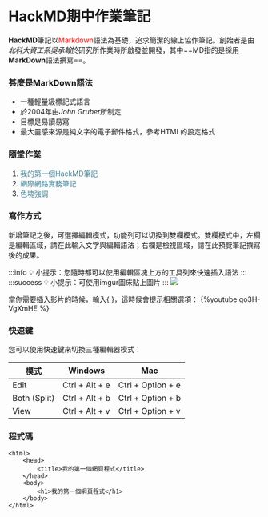 # HackMD期中作業筆記

**HackMD**筆記以<font color="#f00">Markdown</font>語法為基礎，追求簡潔的線上協作筆記。創始者是由*北科大資工系吳承翰*於研究所作業時所啟發並開發，其中==MD指的是採用**MarkDown**語法撰寫==。

### 甚麼是MarkDown語法
* 一種輕量級標記式語言
* 於2004年由*John Gruber*所制定
* 目標是易讀易寫
* 最大靈感來源是純文字的電子郵件格式，參考HTML的設定格式

### 隨堂作業
1. <font color="418295">我的第一個HackMD筆記</font>
2. <font color="418295">網際網路實務筆記</font>
3. <font color="418295">色塊強調</font>

### 寫作方式
新增筆記之後，可選擇編輯模式，功能列可以切換到雙欄模式。雙欄模式中，左欄是編輯區域，請在此輸入文字與編輯語法；右欄是檢視區域，請在此預覽筆記撰寫後的成果。

:::info
:bulb: 小提示：您隨時都可以使用編輯區塊上方的工具列來快速插入語法 
:::
:::success
:bulb: 小提示：可使用imgur圖床貼上圖片
:::
![](https://i.imgur.com/cpMMZD1.png)

當你需要插入影片的時候，輸入{ }，這時候會提示相關選項：
{%youtube qo3H-VgXmHE %}

### 快速鍵
您可以使用快速鍵來切換三種編輯器模式：


| 模式 | 	Windows| Mac |
| -------- | -------- | -------- |
| Edit   | Ctrl + Alt + e| Ctrl + Option + e   |
| Both (Split) | Ctrl + Alt + b | Ctrl + Option + b|
| View    | Ctrl + Alt + v   | Ctrl + Option + v|

### 程式碼 
```python=
<html>
    <head>
        <title>我的第一個網頁程式</title>
    </head>
    <body>
        <h1>我的第一個網頁程式</h1>
    </body>
</html>
